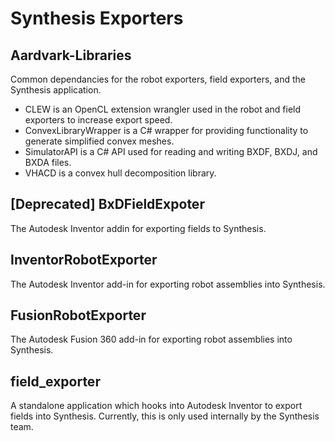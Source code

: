 # Synthesis Exporters

## Aardvark-Libraries
Common dependancies for the robot exporters, field exporters, and the Synthesis application.
* CLEW is an OpenCL extension wrangler used in the robot and field exporters to increase export speed.
* ConvexLibraryWrapper is a C# wrapper for providing functionality to generate simplified convex meshes.
* SimulatorAPI is a C# API used for reading and writing BXDF, BXDJ, and BXDA files.
* VHACD is a convex hull decomposition library.

## [Deprecated] BxDFieldExpoter
The Autodesk Inventor addin for exporting fields to Synthesis.

## InventorRobotExporter
The Autodesk Inventor add-in for exporting robot assemblies into Synthesis.

## FusionRobotExporter
The Autodesk Fusion 360 add-in for exporting robot assemblies into Synthesis.

## field_exporter
A standalone application which hooks into Autodesk Inventor to export fields into Synthesis.
Currently, this is only used internally by the Synthesis team.
